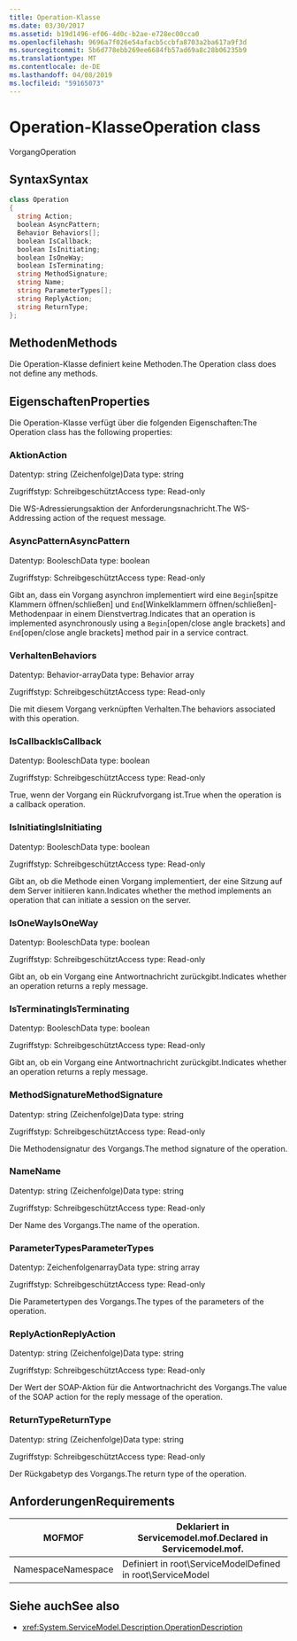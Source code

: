 ```yaml
---
title: Operation-Klasse
ms.date: 03/30/2017
ms.assetid: b19d1496-ef06-4d0c-b2ae-e728ec00cca0
ms.openlocfilehash: 9696a7f026e54afacb5ccbfa8703a2ba617a9f3d
ms.sourcegitcommit: 5b6d778ebb269ee6684fb57ad69a8c28b06235b9
ms.translationtype: MT
ms.contentlocale: de-DE
ms.lasthandoff: 04/08/2019
ms.locfileid: "59165073"
---
```

# <a name="operation-class"></a><span data-ttu-id="c540e-102">Operation-Klasse</span><span class="sxs-lookup"><span data-stu-id="c540e-102">Operation class</span></span>
<span data-ttu-id="c540e-103">Vorgang</span><span class="sxs-lookup"><span data-stu-id="c540e-103">Operation</span></span>  
  
## <a name="syntax"></a><span data-ttu-id="c540e-104">Syntax</span><span class="sxs-lookup"><span data-stu-id="c540e-104">Syntax</span></span>  
  
```csharp
class Operation  
{  
  string Action;  
  boolean AsyncPattern;  
  Behavior Behaviors[];  
  boolean IsCallback;  
  boolean IsInitiating;  
  boolean IsOneWay;  
  boolean IsTerminating;  
  string MethodSignature;  
  string Name;  
  string ParameterTypes[];  
  string ReplyAction;  
  string ReturnType;  
};  
```  
  
## <a name="methods"></a><span data-ttu-id="c540e-105">Methoden</span><span class="sxs-lookup"><span data-stu-id="c540e-105">Methods</span></span>  
 <span data-ttu-id="c540e-106">Die Operation-Klasse definiert keine Methoden.</span><span class="sxs-lookup"><span data-stu-id="c540e-106">The Operation class does not define any methods.</span></span>  
  
## <a name="properties"></a><span data-ttu-id="c540e-107">Eigenschaften</span><span class="sxs-lookup"><span data-stu-id="c540e-107">Properties</span></span>  
 <span data-ttu-id="c540e-108">Die Operation-Klasse verfügt über die folgenden Eigenschaften:</span><span class="sxs-lookup"><span data-stu-id="c540e-108">The Operation class has the following properties:</span></span>  
  
### <a name="action"></a><span data-ttu-id="c540e-109">Aktion</span><span class="sxs-lookup"><span data-stu-id="c540e-109">Action</span></span>  
 <span data-ttu-id="c540e-110">Datentyp: string (Zeichenfolge)</span><span class="sxs-lookup"><span data-stu-id="c540e-110">Data type: string</span></span>  
  
 <span data-ttu-id="c540e-111">Zugriffstyp: Schreibgeschützt</span><span class="sxs-lookup"><span data-stu-id="c540e-111">Access type: Read-only</span></span>  
  
 <span data-ttu-id="c540e-112">Die WS-Adressierungsaktion der Anforderungsnachricht.</span><span class="sxs-lookup"><span data-stu-id="c540e-112">The WS-Addressing action of the request message.</span></span>  
  
### <a name="asyncpattern"></a><span data-ttu-id="c540e-113">AsyncPattern</span><span class="sxs-lookup"><span data-stu-id="c540e-113">AsyncPattern</span></span>  
 <span data-ttu-id="c540e-114">Datentyp: Boolesch</span><span class="sxs-lookup"><span data-stu-id="c540e-114">Data type: boolean</span></span>  
  
 <span data-ttu-id="c540e-115">Zugriffstyp: Schreibgeschützt</span><span class="sxs-lookup"><span data-stu-id="c540e-115">Access type: Read-only</span></span>  
  
 <span data-ttu-id="c540e-116">Gibt an, dass ein Vorgang asynchron implementiert wird eine `Begin`[spitze Klammern öffnen/schließen] und `End`[Winkelklammern öffnen/schließen]-Methodenpaar in einem Dienstvertrag.</span><span class="sxs-lookup"><span data-stu-id="c540e-116">Indicates that an operation is implemented asynchronously using a `Begin`[open/close angle brackets] and `End`[open/close angle brackets] method pair in a service contract.</span></span>  
  
### <a name="behaviors"></a><span data-ttu-id="c540e-117">Verhalten</span><span class="sxs-lookup"><span data-stu-id="c540e-117">Behaviors</span></span>  
 <span data-ttu-id="c540e-118">Datentyp: Behavior-array</span><span class="sxs-lookup"><span data-stu-id="c540e-118">Data type: Behavior array</span></span>  
  
 <span data-ttu-id="c540e-119">Zugriffstyp: Schreibgeschützt</span><span class="sxs-lookup"><span data-stu-id="c540e-119">Access type: Read-only</span></span>  
  
 <span data-ttu-id="c540e-120">Die mit diesem Vorgang verknüpften Verhalten.</span><span class="sxs-lookup"><span data-stu-id="c540e-120">The behaviors associated with this operation.</span></span>  
  
### <a name="iscallback"></a><span data-ttu-id="c540e-121">IsCallback</span><span class="sxs-lookup"><span data-stu-id="c540e-121">IsCallback</span></span>  
 <span data-ttu-id="c540e-122">Datentyp: Boolesch</span><span class="sxs-lookup"><span data-stu-id="c540e-122">Data type: boolean</span></span>  
  
 <span data-ttu-id="c540e-123">Zugriffstyp: Schreibgeschützt</span><span class="sxs-lookup"><span data-stu-id="c540e-123">Access type: Read-only</span></span>  
  
 <span data-ttu-id="c540e-124">True, wenn der Vorgang ein Rückrufvorgang ist.</span><span class="sxs-lookup"><span data-stu-id="c540e-124">True when the operation is a callback operation.</span></span>  
  
### <a name="isinitiating"></a><span data-ttu-id="c540e-125">IsInitiating</span><span class="sxs-lookup"><span data-stu-id="c540e-125">IsInitiating</span></span>  
 <span data-ttu-id="c540e-126">Datentyp: Boolesch</span><span class="sxs-lookup"><span data-stu-id="c540e-126">Data type: boolean</span></span>  
  
 <span data-ttu-id="c540e-127">Zugriffstyp: Schreibgeschützt</span><span class="sxs-lookup"><span data-stu-id="c540e-127">Access type: Read-only</span></span>  
  
 <span data-ttu-id="c540e-128">Gibt an, ob die Methode einen Vorgang implementiert, der eine Sitzung auf dem Server initiieren kann.</span><span class="sxs-lookup"><span data-stu-id="c540e-128">Indicates whether the method implements an operation that can initiate a session on the server.</span></span>  
  
### <a name="isoneway"></a><span data-ttu-id="c540e-129">IsOneWay</span><span class="sxs-lookup"><span data-stu-id="c540e-129">IsOneWay</span></span>  
 <span data-ttu-id="c540e-130">Datentyp: Boolesch</span><span class="sxs-lookup"><span data-stu-id="c540e-130">Data type: boolean</span></span>  
  
 <span data-ttu-id="c540e-131">Zugriffstyp: Schreibgeschützt</span><span class="sxs-lookup"><span data-stu-id="c540e-131">Access type: Read-only</span></span>  
  
 <span data-ttu-id="c540e-132">Gibt an, ob ein Vorgang eine Antwortnachricht zurückgibt.</span><span class="sxs-lookup"><span data-stu-id="c540e-132">Indicates whether an operation returns a reply message.</span></span>  
  
### <a name="isterminating"></a><span data-ttu-id="c540e-133">IsTerminating</span><span class="sxs-lookup"><span data-stu-id="c540e-133">IsTerminating</span></span>  
 <span data-ttu-id="c540e-134">Datentyp: Boolesch</span><span class="sxs-lookup"><span data-stu-id="c540e-134">Data type: boolean</span></span>  
  
 <span data-ttu-id="c540e-135">Zugriffstyp: Schreibgeschützt</span><span class="sxs-lookup"><span data-stu-id="c540e-135">Access type: Read-only</span></span>  
  
 <span data-ttu-id="c540e-136">Gibt an, ob ein Vorgang eine Antwortnachricht zurückgibt.</span><span class="sxs-lookup"><span data-stu-id="c540e-136">Indicates whether an operation returns a reply message.</span></span>  
  
### <a name="methodsignature"></a><span data-ttu-id="c540e-137">MethodSignature</span><span class="sxs-lookup"><span data-stu-id="c540e-137">MethodSignature</span></span>  
 <span data-ttu-id="c540e-138">Datentyp: string (Zeichenfolge)</span><span class="sxs-lookup"><span data-stu-id="c540e-138">Data type: string</span></span>  
  
 <span data-ttu-id="c540e-139">Zugriffstyp: Schreibgeschützt</span><span class="sxs-lookup"><span data-stu-id="c540e-139">Access type: Read-only</span></span>  
  
 <span data-ttu-id="c540e-140">Die Methodensignatur des Vorgangs.</span><span class="sxs-lookup"><span data-stu-id="c540e-140">The method signature of the operation.</span></span>  
  
### <a name="name"></a><span data-ttu-id="c540e-141">Name</span><span class="sxs-lookup"><span data-stu-id="c540e-141">Name</span></span>  
 <span data-ttu-id="c540e-142">Datentyp: string (Zeichenfolge)</span><span class="sxs-lookup"><span data-stu-id="c540e-142">Data type: string</span></span>  
  
 <span data-ttu-id="c540e-143">Zugriffstyp: Schreibgeschützt</span><span class="sxs-lookup"><span data-stu-id="c540e-143">Access type: Read-only</span></span>  
  
 <span data-ttu-id="c540e-144">Der Name des Vorgangs.</span><span class="sxs-lookup"><span data-stu-id="c540e-144">The name of the operation.</span></span>  
  
### <a name="parametertypes"></a><span data-ttu-id="c540e-145">ParameterTypes</span><span class="sxs-lookup"><span data-stu-id="c540e-145">ParameterTypes</span></span>  
 <span data-ttu-id="c540e-146">Datentyp: Zeichenfolgenarray</span><span class="sxs-lookup"><span data-stu-id="c540e-146">Data type: string array</span></span>  
  
 <span data-ttu-id="c540e-147">Zugriffstyp: Schreibgeschützt</span><span class="sxs-lookup"><span data-stu-id="c540e-147">Access type: Read-only</span></span>  
  
 <span data-ttu-id="c540e-148">Die Parametertypen des Vorgangs.</span><span class="sxs-lookup"><span data-stu-id="c540e-148">The types of the parameters of the operation.</span></span>  
  
### <a name="replyaction"></a><span data-ttu-id="c540e-149">ReplyAction</span><span class="sxs-lookup"><span data-stu-id="c540e-149">ReplyAction</span></span>  
 <span data-ttu-id="c540e-150">Datentyp: string (Zeichenfolge)</span><span class="sxs-lookup"><span data-stu-id="c540e-150">Data type: string</span></span>  
  
 <span data-ttu-id="c540e-151">Zugriffstyp: Schreibgeschützt</span><span class="sxs-lookup"><span data-stu-id="c540e-151">Access type: Read-only</span></span>  
  
 <span data-ttu-id="c540e-152">Der Wert der SOAP-Aktion für die Antwortnachricht des Vorgangs.</span><span class="sxs-lookup"><span data-stu-id="c540e-152">The value of the SOAP action for the reply message of the operation.</span></span>  
  
### <a name="returntype"></a><span data-ttu-id="c540e-153">ReturnType</span><span class="sxs-lookup"><span data-stu-id="c540e-153">ReturnType</span></span>  
 <span data-ttu-id="c540e-154">Datentyp: string (Zeichenfolge)</span><span class="sxs-lookup"><span data-stu-id="c540e-154">Data type: string</span></span>  
  
 <span data-ttu-id="c540e-155">Zugriffstyp: Schreibgeschützt</span><span class="sxs-lookup"><span data-stu-id="c540e-155">Access type: Read-only</span></span>  
  
 <span data-ttu-id="c540e-156">Der Rückgabetyp des Vorgangs.</span><span class="sxs-lookup"><span data-stu-id="c540e-156">The return type of the operation.</span></span>  
  
## <a name="requirements"></a><span data-ttu-id="c540e-157">Anforderungen</span><span class="sxs-lookup"><span data-stu-id="c540e-157">Requirements</span></span>  
  
|<span data-ttu-id="c540e-158">MOF</span><span class="sxs-lookup"><span data-stu-id="c540e-158">MOF</span></span>|<span data-ttu-id="c540e-159">Deklariert in Servicemodel.mof.</span><span class="sxs-lookup"><span data-stu-id="c540e-159">Declared in Servicemodel.mof.</span></span>|  
|---------|-----------------------------------|  
|<span data-ttu-id="c540e-160">Namespace</span><span class="sxs-lookup"><span data-stu-id="c540e-160">Namespace</span></span>|<span data-ttu-id="c540e-161">Definiert in root\ServiceModel</span><span class="sxs-lookup"><span data-stu-id="c540e-161">Defined in root\ServiceModel</span></span>|  
  
## <a name="see-also"></a><span data-ttu-id="c540e-162">Siehe auch</span><span class="sxs-lookup"><span data-stu-id="c540e-162">See also</span></span>

- <xref:System.ServiceModel.Description.OperationDescription>
